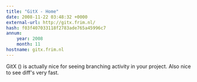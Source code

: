 ```yaml
---
title: "GitX - Home"
date: 2008-11-22 03:48:32 +0000
external-url: http://gitx.frim.nl/
hash: f03f407033118f2783ade765a45996c7
annum:
    year: 2008
    month: 11
hostname: gitx.frim.nl
---
```


GitX () is actually nice for seeing branching activity in your project. Also nice to see diff's very fast.
